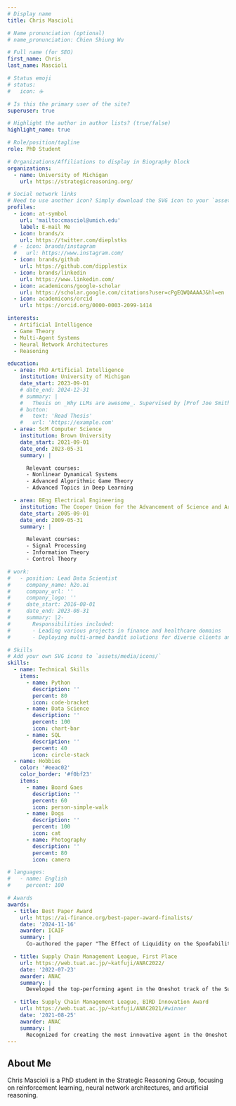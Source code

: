 ```yaml
---
# Display name
title: Chris Mascioli

# Name pronunciation (optional)
# name_pronunciation: Chien Shiung Wu

# Full name (for SEO)
first_name: Chris
last_name: Mascioli

# Status emoji
# status:
#   icon: ☕️

# Is this the primary user of the site?
superuser: true

# Highlight the author in author lists? (true/false)
highlight_name: true

# Role/position/tagline
role: PhD Student

# Organizations/Affiliations to display in Biography block
organizations:
  - name: University of Michigan
    url: https://strategicreasoning.org/

# Social network links
# Need to use another icon? Simply download the SVG icon to your `assets/media/icons/` folder.
profiles:
  - icon: at-symbol
    url: 'mailto:cmasciol@umich.edu'
    label: E-mail Me
  - icon: brands/x
    url: https://twitter.com/dieplstks
  # - icon: brands/instagram
  #   url: https://www.instagram.com/
  - icon: brands/github
    url: https://github.com/dipplestix
  - icon: brands/linkedin
    url: https://www.linkedin.com/
  - icon: academicons/google-scholar
    url: https://scholar.google.com/citations?user=cPgEQWQAAAAJ&hl=en
  - icon: academicons/orcid
    url: https://orcid.org/0000-0003-2099-1414

interests:
  - Artificial Intelligence
  - Game Theory
  - Multi-Agent Systems
  - Neural Network Architectures
  - Reasoning

education:
  - area: PhD Artificial Intelligence
    institution: University of Michigan
    date_start: 2023-09-01
    # date_end: 2024-12-31
    # summary: |
    #   Thesis on _Why LLMs are awesome_. Supervised by [Prof Joe Smith](https://example.com). Presented papers at 5 IEEE conferences with the contributions being published in 2 Springer journals.
    # button:
    #   text: 'Read Thesis'
    #   url: 'https://example.com'
  - area: ScM Computer Science
    institution: Brown University
    date_start: 2021-09-01
    date_end: 2023-05-31
    summary: |

      Relevant courses:
      - Nonlinear Dynamical Systems
      - Advanced Algorithmic Game Theory
      - Advanced Topics in Deep Learning

  - area: BEng Electrical Engineering
    institution: The Cooper Union for the Advancement of Science and Art
    date_start: 2005-09-01
    date_end: 2009-05-31
    summary: |

      Relevant courses:
      - Signal Processing
      - Information Theory
      - Control Theory

# work:
#   - position: Lead Data Scientist
#     company_name: h2o.ai
#     company_url: ''
#     company_logo: ''
#     date_start: 2016-08-01
#     date_end: 2023-08-31
#     summary: |2-
#       Responsibilities included:
#       - Leading various projects in finance and healthcare domains
#       - Deploying multi-armed bandit solutions for diverse clients and use cases

# Skills
# Add your own SVG icons to `assets/media/icons/`
skills:
  - name: Technical Skills
    items:
      - name: Python
        description: ''
        percent: 80
        icon: code-bracket
      - name: Data Science
        description: ''
        percent: 100
        icon: chart-bar
      - name: SQL
        description: ''
        percent: 40
        icon: circle-stack
  - name: Hobbies
    color: '#eeac02'
    color_border: '#f0bf23'
    items:
      - name: Board Gaes
        description: ''
        percent: 60
        icon: person-simple-walk
      - name: Dogs
        description: ''
        percent: 100
        icon: cat
      - name: Photography
        description: ''
        percent: 80
        icon: camera

# languages:
#   - name: English
#     percent: 100

# Awards
awards:
  - title: Best Paper Award
    url: https://ai-finance.org/best-paper-award-finalists/
    date: '2024-11-16'
    awarder: ICAIF
    summary: |
      Co-authored the paper "The Effect of Liquidity on the Spoofability of Financial Markets," which received the Best Paper Award at ICAIF 2024.

  - title: Supply Chain Management League, First Place
    url: https://web.tuat.ac.jp/~katfuji/ANAC2022/
    date: '2022-07-23'
    awarder: ANAC
    summary: |
      Developed the top-performing agent in the Oneshot track of the Supply Chain Management League.

  - title: Supply Chain Management League, BIRD Innovation Award
    url: https://web.tuat.ac.jp/~katfuji/ANAC2021/#winner
    date: '2021-08-25'
    awarder: ANAC
    summary: |
      Recognized for creating the most innovative agent in the Oneshot track of the Supply Chain Management League.
---
```


## About Me

Chris Mascioli is a PhD student in the Strategic Reasoning Group, focusing on reinforcement learning, neural network architectures, and artificial reasoning.
